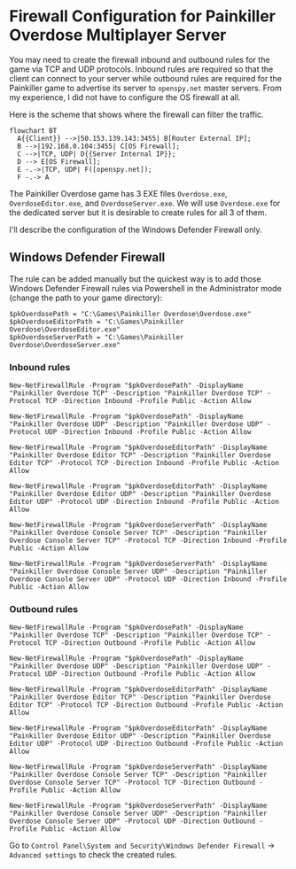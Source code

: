 # Firewall Configuration for Painkiller Overdose Multiplayer Server

You may need to create the firewall inbound and outbound rules for the game via TCP and UDP protocols. Inbound rules are required so that the client can connect to your server while outbound rules are required for the Painkiller game to advertise its server to `openspy.net` master servers. From my experience, I did not have to configure the OS firewall at all.

Here is the scheme that shows where the firewall can filter the traffic.

``` mermaid
flowchart BT
  A{{Client}} -->|50.153.139.143:3455| B[Router External IP];
  B -->|192.168.0.104:3455| C[OS Firewall];
  C -->|TCP, UDP| D{{Server Internal IP}};
  D --> E[OS Firewall];
  E -.->|TCP, UDP| F([openspy.net]);
  F -.-> A
```

The Painkiller Overdose game has 3 EXE files `Overdose.exe`, `OverdoseEditor.exe`, and `OverdoseServer.exe`. We will use `Overdose.exe` for the dedicated server but it is desirable to create rules for all 3 of them.

I'll describe the configuration of the Windows Defender Firewall only.

## Windows Defender Firewall

The rule can be added manually but the quickest way is to add those Windows Defender Firewall rules via Powershell in the Administrator mode (change the path to your game directory):

```
$pkOverdosePath = "C:\Games\Painkiller Overdose\Overdose.exe"
$pkOverdoseEditorPath = "C:\Games\Painkiller Overdose\OverdoseEditor.exe"
$pkOverdoseServerPath = "C:\Games\Painkiller Overdose\OverdoseServer.exe"
```

### Inbound rules

```
New-NetFirewallRule -Program "$pkOverdosePath" -DisplayName "Painkiller Overdose TCP" -Description "Painkiller Overdose TCP" -Protocol TCP -Direction Inbound -Profile Public -Action Allow
```

```
New-NetFirewallRule -Program "$pkOverdosePath" -DisplayName "Painkiller Overdose UDP" -Description "Painkiller Overdose UDP" -Protocol UDP -Direction Inbound -Profile Public -Action Allow
```

```
New-NetFirewallRule -Program "$pkOverdoseEditorPath" -DisplayName "Painkiller Overdose Editor TCP" -Description "Painkiller Overdose Editor TCP" -Protocol TCP -Direction Inbound -Profile Public -Action Allow
```

```
New-NetFirewallRule -Program "$pkOverdoseEditorPath" -DisplayName "Painkiller Overdose Editor UDP" -Description "Painkiller Overdose Editor UDP" -Protocol UDP -Direction Inbound -Profile Public -Action Allow
```

```
New-NetFirewallRule -Program "$pkOverdoseServerPath" -DisplayName "Painkiller Overdose Console Server TCP" -Description "Painkiller Overdose Console Server TCP" -Protocol TCP -Direction Inbound -Profile Public -Action Allow
```

```
New-NetFirewallRule -Program "$pkOverdoseServerPath" -DisplayName "Painkiller Overdose Console Server UDP" -Description "Painkiller Overdose Console Server UDP" -Protocol UDP -Direction Inbound -Profile Public -Action Allow
```

### Outbound rules

```
New-NetFirewallRule -Program "$pkOverdosePath" -DisplayName "Painkiller Overdose TCP" -Description "Painkiller Overdose TCP" -Protocol TCP -Direction Outbound -Profile Public -Action Allow
```

```
New-NetFirewallRule -Program "$pkOverdosePath" -DisplayName "Painkiller Overdose UDP" -Description "Painkiller Overdose UDP" -Protocol UDP -Direction Outbound -Profile Public -Action Allow
```

```
New-NetFirewallRule -Program "$pkOverdoseEditorPath" -DisplayName "Painkiller Overdose Editor TCP" -Description "Painkiller Overdose Editor TCP" -Protocol TCP -Direction Outbound -Profile Public -Action Allow
```

```
New-NetFirewallRule -Program "$pkOverdoseEditorPath" -DisplayName "Painkiller Overdose Editor UDP" -Description "Painkiller Overdose Editor UDP" -Protocol UDP -Direction Outbound -Profile Public -Action Allow
```

```
New-NetFirewallRule -Program "$pkOverdoseServerPath" -DisplayName "Painkiller Overdose Console Server TCP" -Description "Painkiller Overdose Console Server TCP" -Protocol TCP -Direction Outbound -Profile Public -Action Allow
```

```
New-NetFirewallRule -Program "$pkOverdoseServerPath" -DisplayName "Painkiller Overdose Console Server UDP" -Description "Painkiller Overdose Console Server UDP" -Protocol UDP -Direction Outbound -Profile Public -Action Allow
```

Go to `Control Panel\System and Security\Windows Defender Firewall` -> `Advanced settings` to check the created rules.
